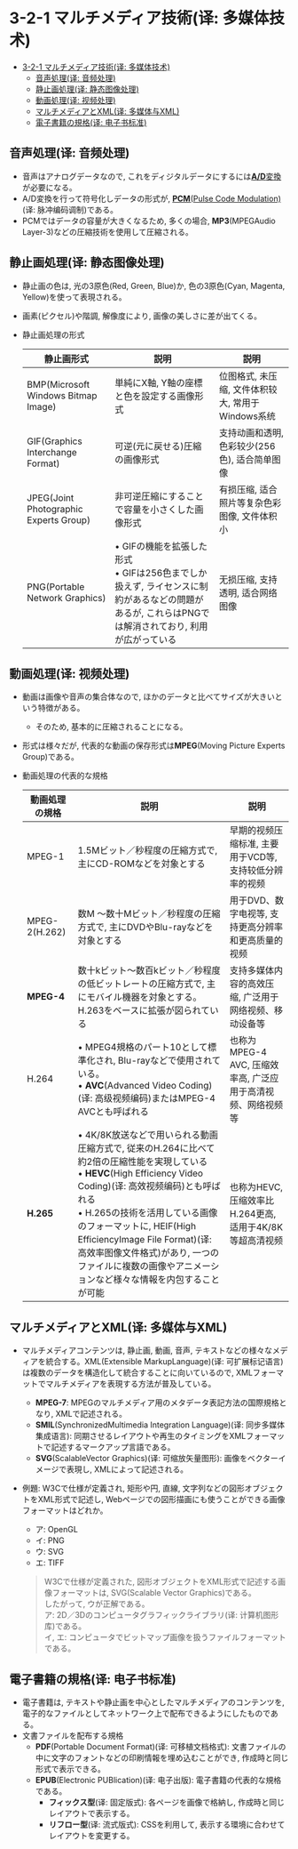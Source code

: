 # 3-2-1 マルチメディア技術(译: 多媒体技术)

- [3-2-1 マルチメディア技術(译: 多媒体技术)](#3-2-1-マルチメディア技術译-多媒体技术)
  - [音声処理(译: 音频处理)](#音声処理译-音频处理)
  - [静止画処理(译: 静态图像处理)](#静止画処理译-静态图像处理)
  - [動画処理(译: 视频处理)](#動画処理译-视频处理)
  - [マルチメディアとXML(译: 多媒体与XML)](#マルチメディアとxml译-多媒体与xml)
  - [電子書籍の規格(译: 电子书标准)](#電子書籍の規格译-电子书标准)

## 音声処理(译: 音频处理)

- 音声はアナログデータなので, これをディジタルデータにするには[**A/D**変換](../1-1基礎理論/1-1-5計測・制御に関する理論.md#ad変換-da変換译-模数变换-数模变换)が必要になる。
- A/D変換を行って符号化しデータの形式が, [**PCM**(Pulse Code Modulation)](../1-1基礎理論/1-1-5計測・制御に関する理論.md#pcm译-脉冲编码调制)(译: 脉冲编码调制)である。
- PCMではデータの容量が大きくなるため, 多くの場合, **MP3**(MPEGAudio Layer-3)などの圧縮技術を使用して圧縮される。

## 静止画処理(译: 静态图像处理)

- 静止画の色は, 光の3原色(Red, Green, Blue)か, 色の3原色(Cyan, Magenta, Yellow)を使って表現される。
- 画素(ピクセル)や階調, 解像度により, 画像の美しさに差が出てくる。
- 静止画処理の形式

  | 静止画形式 | 説明 | 説明 |
  | - | - | - |
  | BMP(Microsoft Windows Bitmap Image) | 単純にX軸, Y軸の座標と色を設定する画像形式 | 位图格式, 未压缩, 文件体积较大, 常用于Windows系统 |
  | GIF(Graphics Interchange Format) | 可逆(元に戻せる)圧縮の画像形式 | 支持动画和透明, 色彩较少(256色), 适合简单图像 |
  | JPEG(Joint Photographic Experts Group) | 非可逆圧縮にすることで容量を小さくした画像形式 | 有损压缩, 适合照片等复杂色彩图像, 文件体积小 |
  | PNG(Portable Network Graphics) | $\bullet$ GIFの機能を拡張した形式<br>$\bullet$ GIFは256色までしか扱えず, ライセンスに制約があるなどの問題があるが, これらはPNGでは解消されており, 利用が広がっている | 无损压缩, 支持透明, 适合网络图像  |

## 動画処理(译: 视频处理)

- 動画は画像や音声の集合体なので, ほかのデータと比べてサイズが大きいという特徴がある。
  - そのため, 基本的に圧縮されることになる。
- 形式は様々だが, 代表的な動画の保存形式は**MPEG**(Moving Picture Experts Group)である。
- 動画処理の代表的な規格

  | 動画処理の規格 | 説明 | 説明 |
  | - | - | - |
  | MPEG-1 | 1.5Mビット／秒程度の圧縮方式で, 主にCD-ROMなどを対象とする | 早期的视频压缩标准, 主要用于VCD等, 支持较低分辨率的视频 |
  | MPEG-2(H.262) | 数M 〜数十Mビット／秒程度の圧縮方式で, 主にDVDやBlu-rayなどを対象とする | 用于DVD、数字电视等, 支持更高分辨率和更高质量的视频 |
  | **MPEG-4** | 数十kビット〜数百kビット／秒程度の低ビットレートの圧縮方式で, 主にモバイル機器を対象とする。H.263をベースに拡張が図られている | 支持多媒体内容的高效压缩, 广泛用于网络视频、移动设备等 |
  | H.264 | $\bullet$ MPEG4規格のパート10として標準化され, Blu-rayなどで使用されている。<br>$\bullet$ **AVC**(Advanced Video Coding)(译: 高级视频编码)またはMPEG-4 AVCとも呼ばれる | 也称为MPEG-4 AVC, 压缩效率高, 广泛应用于高清视频、网络视频等 |
  | **H.265** | $\bullet$ 4K/8K放送などで用いられる動画圧縮方式で, 従来のH.264に比べて約2倍の圧縮性能を実現している<br>$\bullet$ **HEVC**(High Efficiency Video Coding)(译: 高效视频编码)とも呼ばれる<br>$\bullet$ H.265の技術を活用している画像のフォーマットに, HEIF(High EfficiencyImage File Format)(译: 高效率图像文件格式)があり, 一つのファイルに複数の画像やアニメーションなど様々な情報を内包することが可能 | 也称为HEVC, 压缩效率比H.264更高, 适用于4K/8K等超高清视频 |

## マルチメディアとXML(译: 多媒体与XML)

- マルチメディアコンテンツは, 静止画, 動画, 音声, テキストなどの様々なメディアを統合する。XML(Extensible MarkupLanguage)(译: 可扩展标记语言)は複数のデータを構造化して統合することに向いているので, XMLフォーマットでマルチメディアを表現する方法が普及している。
  - **MPEG-7**: MPEGのマルチメディア用のメタデータ表記方法の国際規格となり, XMLで記述される。
  - **SMIL**(SynchronizedMultimedia Integration Language)(译: 同步多媒体集成语言): 同期させるレイアウトや再生のタイミングをXMLフォーマットで記述するマークアップ言語である。
  - **SVG**(ScalableVector Graphics)(译: 可缩放矢量图形): 画像をベクターイメージで表現し, XMLによって記述される。
- 例題: W3Cで仕様が定義され, 矩形や円, 直線, 文字列などの図形オブジェクトをXML形式で記述し, Webページでの図形描画にも使うことができる画像フォーマットはどれか。
  - ア: OpenGL
  - イ: PNG
  - ウ: SVG
  - エ: TIFF

  > W3Cで仕様が定義された, 図形オブジェクトをXML形式で記述する画像フォーマットは, SVG(Scalable Vector Graphics)である。  
  > したがって, ウが正解である。  
  > ア: 2D／3Dのコンピュータグラフィックライブラリ(译: 计算机图形库)である。  
  > イ, エ: コンピュータでビットマップ画像を扱うファイルフォーマットである。

## 電子書籍の規格(译: 电子书标准)

- 電子書籍は, テキストや静止画を中心としたマルチメディアのコンテンツを, 電子的なファイルとしてネットワーク上で配布できるようにしたものである。
- 文書ファイルを配布する規格
  - **PDF**(Portable Document Format)(译: 可移植文档格式): 文書ファイルの中に文字のフォントなどの印刷情報を埋め込むことができ, 作成時と同じ形式で表示できる。
  - **EPUB**(Electronic PUBlication)(译: 电子出版): 電子書籍の代表的な規格である。
    - **フィックス型**(译: 固定版式): 各ページを画像で格納し, 作成時と同じレイアウトで表示する。
    - **リフロー型**(译: 流式版式): CSSを利用して, 表示する環境に合わせてレイアウトを変更する。
